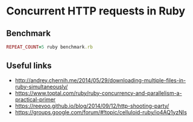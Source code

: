 # Concurrent HTTP requests in Ruby

## Benchmark

```ruby
REPEAT_COUNT=5 ruby benchmark.rb
```

## Useful links

* http://andrey.chernih.me/2014/05/29/downloading-multiple-files-in-ruby-simultaneously/
* https://www.toptal.com/ruby/ruby-concurrency-and-parallelism-a-practical-primer
* https://reevoo.github.io/blog/2014/09/12/http-shooting-party/
* https://groups.google.com/forum/#!topic/celluloid-ruby/io4AQ1yzNIs
